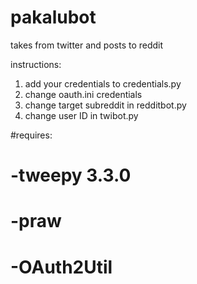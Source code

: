 # pakalubot
takes from twitter and posts to reddit

instructions:
1. add your credentials to credentials.py
2. change oauth.ini credentials
3. change target subreddit in redditbot.py
4. change user ID in twibot.py


#requires:
#	-tweepy 3.3.0
#	-praw
#	-OAuth2Util
